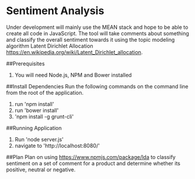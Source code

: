 # Sentiment Analysis

Under development will mainly use the MEAN stack and hope to be able to create all code in JavaScript. The tool will take comments about something and classify the overall sentiment towards it using the topic modeling algorithm Latent Dirichlet Allocation https://en.wikipedia.org/wiki/Latent_Dirichlet_allocation.

##Prerequisites
1. You will need Node.js, NPM and Bower installed

##Install Dependencies
Run the following commands on the command line from the root of the application.
1. run 'npm install'
2. run 'bower install'
3. 'npm install -g grunt-cli'

##Running Application
1. Run 'node server.js'
2. navigate to 'http://localhost:8080/' 

##Plan
Plan on using https://www.npmjs.com/package/lda to classify sentiment on a set of comment for a product and determine whether its positive, neutral or negative.



